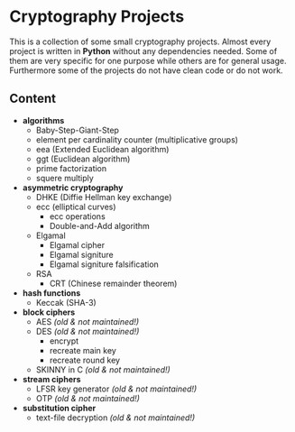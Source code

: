 # Cryptography Projects

This is a collection of some small cryptography projects. Almost every project is written in **Python** without any dependencies needed.
Some of them are very specific for one purpose while others are for general usage. Furthermore some of the projects do not have clean code or do not work.

## Content
 - **algorithms**
	 - Baby-Step-Giant-Step
	 - element per cardinality counter (multiplicative groups)
	 - eea (Extended Euclidean algorithm)
	 - ggt (Euclidean algorithm)
	 - prime factorization
	 - squere multiply
- **asymmetric cryptography**
	- DHKE (Diffie Hellman key exchange)
	- ecc (elliptical curves)
		- ecc operations
		- Double-and-Add algorithm
	- Elgamal
		- Elgamal cipher
		- Elgamal signiture
		- Elgamal signiture falsification
	- RSA
		- CRT (Chinese remainder theorem)
- **hash functions**
	- Keccak (SHA-3)
- **block ciphers**
	- AES *(old & not maintained!)*
	- DES *(old & not maintained!)*
		- encrypt
		- recreate main key
		- recreate round key
	- SKINNY in C *(old & not maintained!)*
- **stream ciphers**
	- LFSR key generator *(old & not maintained!)*
	- OTP *(old & not maintained!)*
- **substitution cipher**
	- text-file decryption *(old & not maintained!)* 